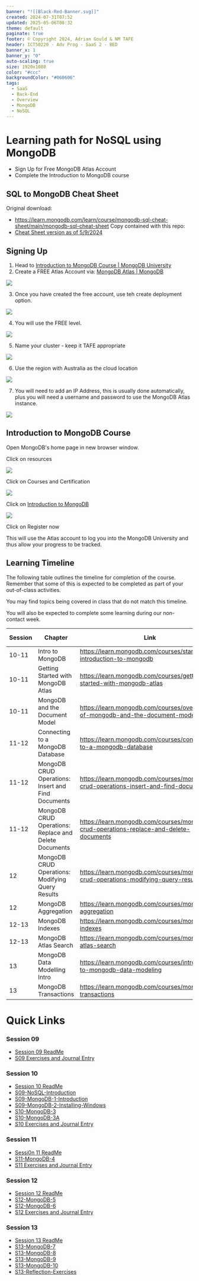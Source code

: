 ```yaml
---
banner: "![[Black-Red-Banner.svg]]"
created: 2024-07-31T07:52
updated: 2025-05-06T08:32
theme: default
paginate: true
footer: © Copyright 2024, Adrian Gould & NM TAFE
header: ICT50220 - Adv Prog - SaaS 2 - BED
banner_x: 1
banner_y: "0"
auto-scaling: true
size: 1920x1080
color: "#ccc"
backgroundColor: "#060606"
tags:
  - SaaS
  - Back-End
  - Overview
  - MongoDB
  - NoSQL
---
```


# Learning path for NoSQL using MongoDB


- Sign Up for Free MongoDB Atlas Account
- Complete the Introduction to MongoDB course

## SQL to MongoDB Cheat Sheet

Original download:
- https://learn.mongodb.com/learn/course/mongodb-sql-cheat-sheet/main/mongodb-sql-cheat-sheet
Copy contained with this repo:
- [Cheat Sheet version as of 5/9/2024](../assets/SQLtoMongoDBCheatSheet1.pdf)




## Signing Up

1) Head
   to [Introduction to MongoDB Course | MongoDB University](https://learn.mongodb.com/learning-paths/introduction-to-mongodb)
2) Create a FREE Atlas Account
   via: [MongoDB Atlas | MongoDB](https://www.mongodb.com/cloud/atlas/register)

![](../assets/MongoDB-Learning-Path-20240905145654430.png)

3) Once you have created the free account, use teh create deployment option.

![](../assets/MongoDB-Learning-Path-20240905145800687.png)

4) You will use the FREE level. 

![](../assets/MongoDB-Learning-Path-20240905145810634.png)

5) Name your cluster - keep it TAFE appropriate

![](../assets/MongoDB-Learning-Path-20240905145817076.png)

6) Use the region with Australia as the cloud location

![](../assets/MongoDB-Learning-Path-20240905145823108.png)

7) You will need to add an IP Address, this is usually done automatically, plus you will need a username and password to use the MongoDB Atlas instance.

![](../assets/MongoDB-Learning-Path-20240905145836669.png)


## Introduction to MongoDB Course

Open MongoDB's home page in new browser window.

Click on resources

![](../assets/MongoDB-Learning-Path-20240905152341334.png)

Click on Courses and Certification

![](../assets/MongoDB-Learning-Path-20240905152357471.png)


Click on [Introduction to MongoDB](https://learn.mongodb.com/learning-paths/introduction-to-mongodb)

![](../assets/MongoDB-Learning-Path-20240905152403207.png)

Click on Register now

This will use the Atlas account to log you into the MongoDB University and thus allow your progress to be tracked.


## Learning Timeline

The following table outlines the timeline for completion of the course. Remember that some
of this is expected to be completed as part of your out-of-class activities.

You may find topics being covered in class that do not match this timeline. 

You will also be expected to complete some learning during our non-contact week.

| Session | Chapter                                               | Link                                                                                   | Duration (Mins) |
| ------- | ----------------------------------------------------- | -------------------------------------------------------------------------------------- | --------------- |
| 10-11      | Intro to MongoDB                                      | https://learn.mongodb.com/courses/start-here-introduction-to-mongodb                   | 15              |
| 10-11      | Getting Started with MongoDB Atlas                    | https://learn.mongodb.com/courses/getting-started-with-mongodb-atlas                   | 60              |
| 10-11      | MongoDB and the Document Model                        | https://learn.mongodb.com/courses/overview-of-mongodb-and-the-document-model           | 75              |
| 11-12   | Connecting to a MongoDB Database                      | https://learn.mongodb.com/courses/connecting-to-a-mongodb-database                     | 60              |
| 11-12   | MongoDB CRUD Operations: Insert and Find Documents    | https://learn.mongodb.com/courses/mongodb-crud-operations-insert-and-find-documents    | 105             |
| 11-12      | MongoDB CRUD Operations: Replace and Delete Documents | https://learn.mongodb.com/courses/mongodb-crud-operations-replace-and-delete-documents | 105             |
| 12      | MongoDB CRUD Operations: Modifying Query Results      | https://learn.mongodb.com/courses/mongodb-crud-operations-modifying-query-results      | 85              |
| 12   | MongoDB Aggregation                                   | https://learn.mongodb.com/courses/mongodb-aggregation                                  | 105             |
| 12-13      | MongoDB Indexes                                       | https://learn.mongodb.com/courses/mongodb-indexes                                      | 105             |
| 12-13      | MongoDB Atlas Search                                  | https://learn.mongodb.com/courses/mongodb-atlas-search                                 | 90              |
| 13      | MongoDB Data Modelling Intro                          | https://learn.mongodb.com/courses/introduction-to-mongodb-data-modeling                | 45              |
| 13      | MongoDB Transactions                                  | https://learn.mongodb.com/courses/mongodb-transactions                                 | 60              |

# Quick Links

### Session 09
- [Session 09 ReadMe](../Session-09/ReadMe.md)
- [S09 Exercises and Journal Entry](../Session-09/S09-Reflection-Exercises.md)

### Session 10
- [Session 10 ReadMe](../Session-10/ReadMe.md)
- [S09-NoSQL-Introduction](../Session-09/S09-NoSQL-Introduction.md)
- [S09-MongoDB-1-Introduction](../Session-09/S09-MongoDB-1-Introduction.md)
- [S09-MongoDB-2-Installing-Windows](../Session-09/S09-MongoDB-2-Installing-Windows.md)
- [S10-MongoDB-3](../Session-10/S10-MongoDB-3.md)
- [S10-MongoDB-3A](../Session-13/S10-MongoDB-3A.md)
- [S10 Exercises and Journal Entry](../Session-10/S10-Reflection-Exercises.md)

### Session 11
- [Sessi0n 11 ReadMe](../Session-11/ReadMe.md)
- [S11-MongoDB-4](../Session-11/S11-MongoDB-4.md)
- [S11 Exercises and Journal Entry](../Session-11/S11-Reflection-Exercises-20250101.md)

### Session 12
- [Session 12 ReadMe](../Session-12/ReadMe.md)
- [S12-MongoDB-5](../Session-12/S12-MongoDB-5.md)
- [S12-MongoDB-6](../Session-12/S12-MongoDB-6.md)
- [S12 Exercises and Journal Entry](../Session-12/S12-Reflection-Exercises.md)

### Session 13
- [Session 13 ReadMe](../Session-13/ReadMe.md)
- [S13-MongoDB-7](../Session-13/S13-MongoDB-7.md)
- [S13-MongoDB-8](../Session-13/S13-MongoDB-8.md)
- [S13-MongoDB-9](../Session-13/S13-MongoDB-9.md)
- [S13-MongoDB-10](../Session-13/S13-MongoDB-10.md)
- [S13-Reflection-Exercises](../Session-13/S13-Reflection-Exercises.md)

